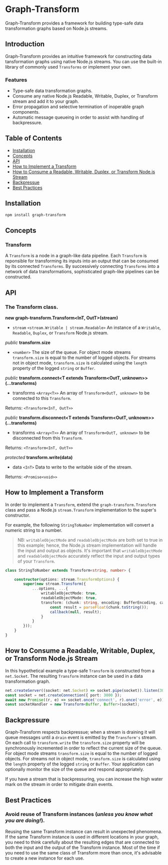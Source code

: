# Graph-Transform

Graph-Transform provides a framework for building type-safe data transformation graphs based on Node.js streams.

## Introduction

Graph-Transform provides an intuitive framework for constructing data tansformation graphs using native Node.js streams.  You can use the built-in library of commonly used `Transforms` or implement your own.

### Features

- Type-safe data transformation graphs.
- Consume any native Node.js Readable, Writable, Duplex, or Transform stream and add it to your graph.
- Error propagation and selective termination of inoperable graph components.
- Automatic message queueing in order to assist with handling of backpressure.

## Table of Contents

- [Installation](#installation)
- [Concepts](#concepts)
- [API](#api)
- [How to Implement a Transform](#how-to-implement-a-transform)
- [How to Consume a Readable, Writable, Duplex, or Transform Node.js Stream](#how-to-consume-a-readable-writable-duplex-or-transform-nodejs-stream)
- [Backpressue](#backpressure)
- [Best Practices](#best-practices)

## Installation

```bash
npm install graph-transform
```

## Concepts

### Transform

A `Transform` is a node in a graph-like data pipeline. Each `Transform` is reponsible for transforming its inputs into an output that can be consumed by its connected `Transforms`.  By successively connecting `Transforms` into a network of data transformations, sophisticated graph-like pipelines can be constructed.

## API

### The Transform class.

**new graph-transform.Transform\<InT, OutT\>(stream)**
- `stream` `<stream.Writable | stream.Readable>` An instance of a `Writable`, `Readable`, `Duplex`, or `Transform` Node.js stream.

*public* **transform.size**
- `<number>`
The size of the queue.  For object mode streams `transform.size` is equal to the number of logged objects.  For streams not in object mode, `transform.size` is calculated using the `length` property of the logged `string` or `Buffer`.

*public* **transform.connect\<T extends Transform\<OutT, unknown\>\>(...transforms)**
- transforms `<Array<T>>` An array of `Transform<OutT, unknown>` to be connected to this `Transform`.

Returns: `<Transform<InT, OutT>>`

*public* **transform.disconnect\<T extends Transform\<OutT, unknown\>\>(...transforms)**
- transforms `<Array<T>>` An array of `Transform<OutT, unknown>` to be disconnected from this `Transform`.

Returns: `<Transform<InT, OutT>>`

*protected* **transform.write(data)**
- data `<InT>` Data to write to the writable side of the stream.

Returns: `<Promise<void>>`

## How to Implement a Transform

In order to implement a `Transform`, extend the `graph-transform.Transform` class and pass a Node.js `stream.Transform` implementation to the super's constructor.  

For example, the following `StringToNumber` implementation will convert a numeric string to a number.  

> NB: `writableObjectMode` and `readableObjectMode` are both set to true in this example; hence, the Node.js stream implementation will handle the input and output as objects.  It's important that `writableObjectMode` and `readableObjectMode` accurately reflect the input and output types of your `Transform`.

```ts
class StringToNumber extends Transform<string, number> {

    constructor(options: stream.TransformOptions) {
        super(new stream.Transform({
            ...options, ...{
                writableObjectMode: true,
                readableObjectMode: true,
                transform: (chunk: string, encoding: BufferEncoding, callback: stream.TransformCallback) => {
                    const result = parseFloat(chunk.toString());
                    callback(null, result);
                }
            }
        }));
    }
}
```

## How to Consume a Readable, Writable, Duplex, or Transform Node.js Stream

In this hypothetical example a type-safe `Transform` is constructed from a `net.Socket`.  The resulting `Transform` instance can be used in a data transformation graph.

```ts
net.createServer((socket: net.Socket) => socket.pipe(socket)).listen(3000);
const socket = net.createConnection({ port: 3000 });
await new Promise((r, e) => socket.once('connect', r).once('error', e));
const socketHandler = new Transform<Buffer, Buffer>(socket);
```

## Backpressure
Graph-Transform respects backpressue; when a stream is draining it will queue messages until a `drain` event is emitted by the `Transform's` stream.  On each call to `transform.write` the `transform.size` property will be synchronously incremented in order to reflect the current size of the queue.  For object mode streams `transform.size` is equal to the number of logged objects.  For streams not in object mode, `transform.size` is calculated using the `length` property of the logged `string` or `Buffer`.  Your application can optionally monitor the size of the queue and respond appropriately.

If you have a stream that is backpressuring, you can increase the high water mark on the stream in order to mitigate drain events.

## Best Practices

### Avoid reuse of Transform instances (*unless you know what you are doing!*).
Reusing the same Transform instance can result in unexpected phenomena.  If the same Transform instance is used in different locations in your graph, you need to think carefully about the resulting edges that are connected to both the input and the output of the Transform instance.  Most of the time if you need to use the same class of Transform more than once, it's advisable to create a new instance for each use.
